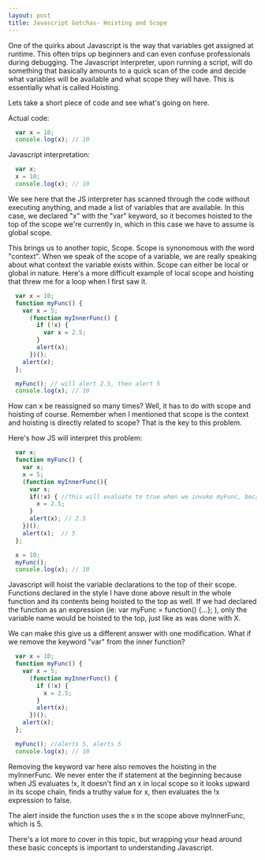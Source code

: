 ```yaml
---
layout: post
title: Javascript Gotchas- Hoisting and Scope
---
```


One of the quirks about Javascript is the way that variables get assigned at runtime.  This often trips up beginners and can even confuse professionals during debugging.  The Javascript interpreter, upon running a script, will do something that basically amounts to a quick scan of the code and decide what variables will be available and what scope they will have.  This is essentially what is called Hoisting.

Lets take a short piece of code and see what's going on here.

Actual code:

```js
  var x = 10;
  console.log(x); // 10

```

Javascript interpretation: 

```js
  var x;
  x = 10;
  console.log(x); // 10

```

We see here that the JS interpreter has scanned through the code without executing anything, and made a list of variables that are available.  In this case, we declared "x" with the "var" keyword, so it becomes hoisted to the top of the scope we're currently in, which in this case we have to assume is global scope.

This brings us to another topic, Scope.  Scope is synonomous with the word "context".  When we speak of the scope of a variable, we are really speaking about what context the variable exists within.  Scope can either be local or global in nature.  Here's a more difficult example of local scope and hoisting that threw me for a loop when I first saw it. 

```js
  var x = 10;
  function myFunc() {
    var x = 5;
      (function myInnerFunc() {
        if (!x) {
          var x = 2.5;
        }
        alert(x);
      })();
    alert(x);
  };

  myFunc(); // will alert 2.5, then alert 5
  console.log(x); // 10

```
How can x be reassigned so many times?  Well, it has to do with scope and hoisting of course.  Remember when I mentioned that scope is the context and hoisting is directly related to scope?  That is the key to this problem.

Here's how JS will interpret this problem: 

```js
  var x; 
  function myFunc() {
    var x; 
    x = 5; 
    (function myInnerFunc(){
      var x;
      if(!x) { //this will evaluate to true when we invoke myFunc, because x at this point is undefined (a falsy value in JS)
        x = 2.5;
      }
      alert(x); // 2.5
    })();
    alert(x);  // 5
  };

  x = 10;
  myFunc(); 
  console.log(x); // 10

```
Javascript will hoist the variable declarations to the top of their scope.  Functions declared in the style I have done above result in the whole function and its contents being hoisted to the top as well.  If we had declared the function as an expression (ie: var myFunc = function() {...}; ), only the variable name would be hoisted to the top, just like as was done with X.

We can make this give us a different answer with one modification.  What if we remove the keyword "var" from the inner function?

```js
  var x = 10;
  function myFunc() {
    var x = 5;
      (function myInnerFunc() {
        if (!x) {
          x = 2.5;
        }
        alert(x);
      })();
    alert(x);
  };

  myFunc(); //alerts 5, alerts 5
  console.log(x); // 10

```

Removing the keyword var here also removes the hoisting in the myInnerFunc.  We never enter the if statement at the beginning because when JS evaluates !x, it doesn't find an x in local scope so it looks upward in its scope chain, finds a truthy value for x, then evaluates the !x expression to false.

The alert inside the function uses the x in the scope above myInnerFunc, which is 5.

There's a lot more to cover in this topic, but wrapping your head around these basic concepts is important to understanding Javascript.